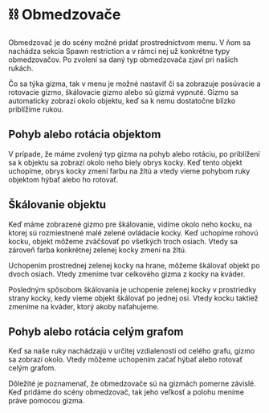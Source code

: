 # ⛓️ Obmedzovače

Obmedzovač je do scény možné pridať prostredníctvom menu. V ňom sa nachádza sekcia Spawn restriction a v rámci nej už konkrétne typy obmedzovačov. Po zvolení sa daný typ obmedzovača zjaví pri našich rukách.

Čo sa týka gizma, tak v menu je možné nastaviť či sa zobrazuje posúvacie a rotovacie gizmo, škálovacie gizmo alebo sú gizmá vypnuté. Gizmo sa automaticky zobrazí okolo objektu, keď sa k nemu dostatočne blízko priblížime rukou.

## Pohyb alebo rotácia objektom

V prípade, že máme zvolený typ gizma na pohyb alebo rotáciu, po priblížení sa k objektu sa zobrazí okolo neho biely obrys kocky. Keď tento objekt uchopíme, obrys kocky zmení farbu na žltú a vtedy vieme pohybom ruky objektom hýbať alebo ho rotovať.

## Škálovanie objektu

Keď máme zobrazené gizmo pre škálovanie, vidíme okolo neho kocku, na ktorej sú rozmiestnené malé zelené ovládacie kocky. Keď uchopíme rohovú kocku, objekt môžeme zväčšovať po všetkých troch osiach. Vtedy sa zároveň farba konkrétnej zelenej kocky zmení na žltú.

Uchopením prostrednej zelenej kocky na hrane, môžeme škálovať objekt po dvoch osiach. Vtedy zmeníme tvar celkového gizma z kocky na kváder.

Posledným spôsobom škálovania je uchopenie zelenej kocky v prostriedky strany kocky, kedy vieme objekt škálovať po jednej osi. Vtedy kocku taktiež zmeníme na kváder, ktorý akoby naťahujeme.

## Pohyb alebo rotácia celým grafom

Keď sa naše ruky nachádzajú v určitej vzdialenosti od celého grafu, gizmo sa zobrazí okolo. Vtedy môžeme uchopením začať hýbať alebo rotovať celým grafom.

Dôležité je poznamenať, že obmedzovače sú na gizmách pomerne závislé. Keď pridáme do scény obmedzovač, tak jeho veľkosť a polohu meníme práve pomocou gizma.
